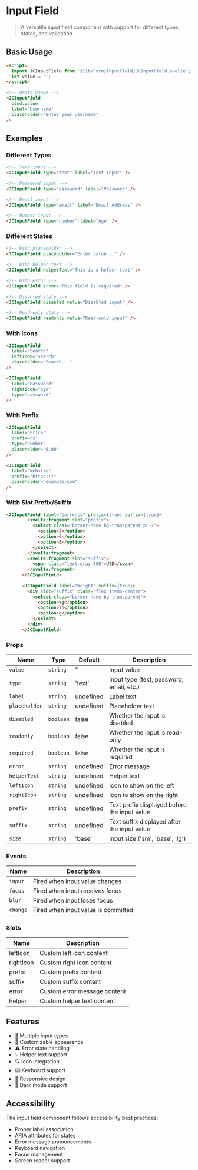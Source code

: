 # Input Field

> A versatile input field component with support for different types, states, and validation.

## Basic Usage

```html
<script>
  import JCInputField from '$lib/Form/InputField/JCInputField.svelte';
  let value = '';
</script>

<!-- Basic usage -->
<JCInputField
  bind:value
  label="Username"
  placeholder="Enter your username"
/>
```

## Examples

### Different Types

```html
<!-- Text input -->
<JCInputField type="text" label="Text Input" />

<!-- Password input -->
<JCInputField type="password" label="Password" />

<!-- Email input -->
<JCInputField type="email" label="Email Address" />

<!-- Number input -->
<JCInputField type="number" label="Age" />
```

### Different States

```html
<!-- With placeholder -->
<JCInputField placeholder="Enter value..." />

<!-- With helper text -->
<JCInputField helperText="This is a helper text" />

<!-- With error -->
<JCInputField error="This field is required" />

<!-- Disabled state -->
<JCInputField disabled value="Disabled input" />

<!-- Read-only state -->
<JCInputField readonly value="Read-only input" />
```

### With Icons

```html
<JCInputField
  label="Search"
  leftIcon="search"
  placeholder="Search..."
/>

<JCInputField
  label="Password"
  rightIcon="eye"
  type="password"
/>
```

### With Prefix

```html
<JCInputField
  label="Price"
  prefix="$"
  type="number"
  placeholder="0.00"
/>

<JCInputField
  label="Website"
  prefix="https://"
  placeholder="example.com"
/>
```

### With Slot Prefix/Suffix

```html
<JCInputField label="Currency" prefix={true} suffix={true}>
		<svelte:fragment slot="prefix">
		  <select class="border-none bg-transparent pr-1">
			<option>$</option>
			<option>€</option>
			<option>£</option>
		  </select>
		</svelte:fragment>
		<svelte:fragment slot="suffix">
		  <span class="text-gray-500">USD</span>
		</svelte:fragment>
	  </JCInputField>
	  
	  <JCInputField label="Weight" suffix={true}>
		<div slot="suffix" class="flex items-center">
		  <select class="border-none bg-transparent">
			<option>kg</option>
			<option>lb</option>
			<option>g</option>
		  </select>
		</div>
	  </JCInputField>
```

### Props

| Name | Type | Default | Description |
|------|------|---------|-------------|
| `value` | `string` | '' | Input value |
| `type` | `string` | 'text' | Input type (text, password, email, etc.) |
| `label` | `string` | undefined | Label text |
| `placeholder` | `string` | undefined | Placeholder text |
| `disabled` | `boolean` | false | Whether the input is disabled |
| `readonly` | `boolean` | false | Whether the input is read-only |
| `required` | `boolean` | false | Whether the input is required |
| `error` | `string` | undefined | Error message |
| `helperText` | `string` | undefined | Helper text |
| `leftIcon` | `string` | undefined | Icon to show on the left |
| `rightIcon` | `string` | undefined | Icon to show on the right |
| `prefix` | `string` | undefined | Text prefix displayed before the input value |
| `suffix` | `string` | undefined | Text suffix displayed after the input value |
| `size` | `string` | 'base' | Input size ('sm', 'base', 'lg') |

### Events

| Name | Description |
|------|-------------|
| `input` | Fired when input value changes |
| `focus` | Fired when input receives focus |
| `blur` | Fired when input loses focus |
| `change` | Fired when input value is committed |

### Slots

| Name | Description |
|------|-------------|
| leftIcon | Custom left icon content |
| rightIcon | Custom right icon content |
| prefix | Custom prefix content |
| suffix | Custom suffix content |
| error | Custom error message content |
| helper | Custom helper text content |

## Features

- 📝 Multiple input types
- 🎨 Customizable appearance
- ⚠️ Error state handling
- 💡 Helper text support
- 🔍 Icon integration
- ⌨️ Keyboard support
- 📱 Responsive design
- 🌙 Dark mode support


## Accessibility

The input field component follows accessibility best practices:

- Proper label association
- ARIA attributes for states
- Error message announcements
- Keyboard navigation
- Focus management
- Screen reader support 